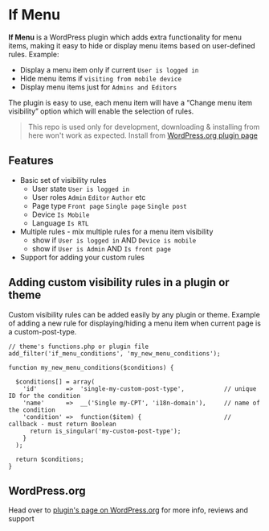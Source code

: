 If Menu
=========

**If Menu** is a WordPress plugin which adds extra functionality for menu items, making it easy to hide or display menu items based on user-defined rules. Example:

* Display a menu item only if current `User is logged in`
* Hide menu items if `visiting from mobile device`
* Display menu items just for `Admins and Editors`

The plugin is easy to use, each menu item will have a “Change menu item visibility” option which will enable the selection of rules.

> This repo is used only for development, downloading & installing from here won't work as expected. Install from [WordPress.org plugin page](https://wordpress.org/plugins/if-menu/)


## Features

* Basic set of visibility rules
  * User state `User is logged in`
  * User roles `Admin` `Editor` `Author` etc
  * Page type `Front page` `Single page` `Single post`
  * Device `Is Mobile`
  * Language `Is RTL`
* Multiple rules - mix multiple rules for a menu item visibility
  * show if `User is logged in` AND `Device is mobile`
  * show if `User is Admin` AND `Is front page`
* Support for adding your custom rules



## Adding custom visibility rules in a plugin or theme

Custom visibility rules can be added easily by any plugin or theme.
Example of adding a new rule for displaying/hiding a menu item when current page is a custom-post-type.

```
// theme's functions.php or plugin file
add_filter('if_menu_conditions', 'my_new_menu_conditions');

function my_new_menu_conditions($conditions) {

  $conditions[] = array(
    'id'        =>  'single-my-custom-post-type',           // unique ID for the condition
    'name'      =>  __('Single my-CPT', 'i18n-domain'),     // name of the condition
    'condition' =>  function($item) {                       // callback - must return Boolean
      return is_singular('my-custom-post-type');
    }
  );

  return $conditions;
}
```



## WordPress.org

Head over to [plugin's page on WordPress.org](https://wordpress.org/plugins/if-menu/) for more info, reviews and support
